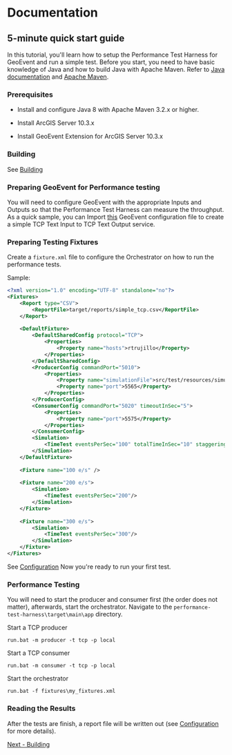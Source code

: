 # Documentation

## 5-minute quick start guide

In this tutorial, you'll learn how to setup the Performance Test Harness for GeoEvent and run a simple test.
Before you start, you need to have basic knowledge of Java and how to build Java with Apache Maven.
Refer to [Java documentation](http://docs.oracle.com/javase/8/docs/) 
and [Apache Maven](http://maven.apache.org/run-maven/index.html). 

### Prerequisites

- Install and configure Java 8 with Apache Maven 3.2.x or higher.

- Install ArcGIS Server 10.3.x

- Install GeoEvent Extension for ArcGIS Server 10.3.x

### Building
See [Building](doc/1_building.md)

### Preparing GeoEvent for Performance testing
You will need to configure GeoEvent with the appropriate Inputs and Outputs so that the Performance Test Harness can measure the throughput.
As a quick sample, you can Import [this](GeoEventConfig-TCP.xml) GeoEvent configuration file to create a simple TCP Text Input to TCP Text Output service.

### Preparing Testing Fixtures
Create a ```fixture.xml``` file to configure the Orchestrator on how to run the performance tests.

Sample:
```xml
<?xml version="1.0" encoding="UTF-8" standalone="no"?>
<Fixtures>
	<Report type="CSV">
		<ReportFile>target/reports/simple_tcp.csv</ReportFile>
	</Report>
	
	<DefaultFixture>
		<DefaultSharedConfig protocol="TCP">
			<Properties>
				<Property name="hosts">rtrujillo</Property>
			</Properties>
		</DefaultSharedConfig>
		<ProducerConfig commandPort="5010">
			<Properties>
				<Property name="simulationFile">src/test/resources/simulations/county_envelopes_1000_points.csv</Property>
				<Property name="port">5565</Property>
			</Properties>
		</ProducerConfig>
		<ConsumerConfig commandPort="5020" timeoutInSec="5">
			<Properties>
				<Property name="port">5575</Property>
			</Properties>
		</ConsumerConfig>
		<Simulation>
			<TimeTest eventsPerSec="100" totalTimeInSec="10" staggeringInterval="10" />
		</Simulation>
	</DefaultFixture>
	
	<Fixture name="100 e/s" />
	
	<Fixture name="200 e/s">
		<Simulation>
			<TimeTest eventsPerSec="200"/>
		</Simulation>
	</Fixture>
	
	<Fixture name="300 e/s">
		<Simulation>
			<TimeTest eventsPerSec="300"/>
		</Simulation>
	</Fixture>
</Fixtures>
```
See [Configuration](doc/2_configuration.md)
Now you're ready to run your first test.

### Performance Testing

You will need to start the producer and consumer first (the order does not matter), afterwards, start the orchestrator. Navigate to the ```performance-test-harness\target\main\app``` directory.

Start a TCP producer
```
run.bat -m producer -t tcp -p local
```

Start a TCP consumer
```
run.bat -m consumer -t tcp -p local
```

Start the orchestrator 
```
run.bat -f fixtures\my_fixtures.xml
```

### Reading the Results
After the tests are finish, a report file will be written out (see [Configuration](doc/2_configuration.md) for more details). 
  
[Next - Building](1_building.md)
